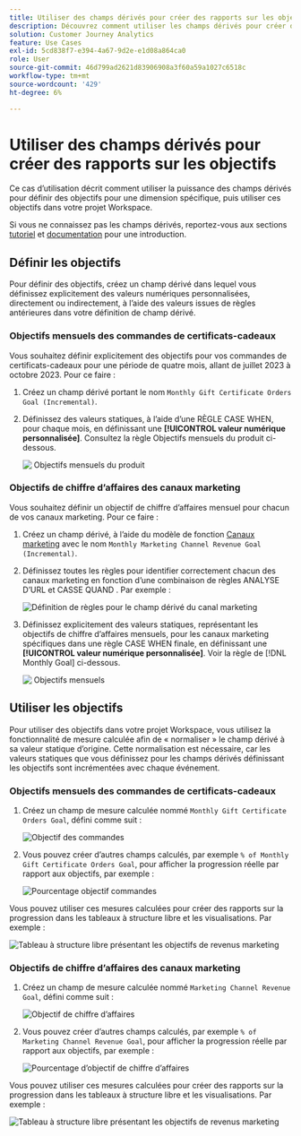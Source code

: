 ```yaml
---
title: Utiliser des champs dérivés pour créer des rapports sur les objectifs
description: Découvrez comment utiliser les champs dérivés pour créer des rapports sur les objectifs (cibles) dans vos projets Workspace.
solution: Customer Journey Analytics
feature: Use Cases
exl-id: 5cd838f7-e394-4a67-9d2e-e1d08a864ca0
role: User
source-git-commit: 46d799ad2621d83906908a3f60a59a1027c6518c
workflow-type: tm+mt
source-wordcount: '429'
ht-degree: 6%

---
```


# Utiliser des champs dérivés pour créer des rapports sur les objectifs

Ce cas d’utilisation décrit comment utiliser la puissance des champs dérivés pour définir des objectifs pour une dimension spécifique, puis utiliser ces objectifs dans votre projet Workspace.

Si vous ne connaissez pas les champs dérivés, reportez-vous aux sections [tutoriel](https://experienceleague.adobe.com/docs/customer-journey-analytics-learn/tutorials/data-views/derived-fields-in-cja.html?lang=fr) et [documentation](../data-views/derived-fields/derived-fields.md) pour une introduction.


## Définir les objectifs

Pour définir des objectifs, créez un champ dérivé dans lequel vous définissez explicitement des valeurs numériques personnalisées, directement ou indirectement, à l’aide des valeurs issues de règles antérieures dans votre définition de champ dérivé.


### Objectifs mensuels des commandes de certificats-cadeaux

Vous souhaitez définir explicitement des objectifs pour vos commandes de certificats-cadeaux pour une période de quatre mois, allant de juillet 2023 à octobre 2023. Pour ce faire :

1. Créez un champ dérivé portant le nom `Monthly Gift Certificate Orders Goal (Incremental)`.

1. Définissez des valeurs statiques, à l’aide d’une RÈGLE CASE WHEN, pour chaque mois, en définissant une **[!UICONTROL valeur numérique personnalisée]**. Consultez la règle Objectifs mensuels du produit ci-dessous.

   ![&#x200B; Objectifs mensuels du produit &#x200B;](assets/goals-derived-field-product-goals-1.png)


### Objectifs de chiffre d’affaires des canaux marketing

Vous souhaitez définir un objectif de chiffre d’affaires mensuel pour chacun de vos canaux marketing. Pour ce faire :

1. Créez un champ dérivé, à l’aide du modèle de fonction [Canaux marketing](/help/data-views/derived-fields/derived-fields.md#marketing-channels) avec le nom `Monthly Marketing Channel Revenue Goal (Incremental)`.

1. Définissez toutes les règles pour identifier correctement chacun des canaux marketing en fonction d’une combinaison de règles ANALYSE D’URL et CASSE QUAND . Par exemple :

   ![Définition de règles pour le champ dérivé du canal marketing](assets/goals-derived-field-marketing-channel-1.png)

1. Définissez explicitement des valeurs statiques, représentant les objectifs de chiffre d’affaires mensuels, pour les canaux marketing spécifiques dans une règle CASE WHEN finale, en définissant une **[!UICONTROL valeur numérique personnalisée]**. Voir la règle de [!DNL Monthly Goal] ci-dessous.

   ![&#x200B; Objectifs mensuels &#x200B;](assets/goals-derived-field-marketing-channel-2.png)



## Utiliser les objectifs

Pour utiliser des objectifs dans votre projet Workspace, vous utilisez la fonctionnalité de mesure calculée afin de « normaliser » le champ dérivé à sa valeur statique d’origine. Cette normalisation est nécessaire, car les valeurs statiques que vous définissez pour les champs dérivés définissant les objectifs sont incrémentées avec chaque événement.

### Objectifs mensuels des commandes de certificats-cadeaux

1. Créez un champ de mesure calculée nommé `Monthly Gift Certificate Orders Goal`, défini comme suit :

   ![Objectif des commandes](assets/calculated-metric-ordersgoals.png)

1. Vous pouvez créer d’autres champs calculés, par exemple `% of Monthly Gift Certificate Orders Goal`, pour afficher la progression réelle par rapport aux objectifs, par exemple :

   ![Pourcentage objectif commandes](assets/calculated-metric-ordersgoalspercent.png)

Vous pouvez utiliser ces mesures calculées pour créer des rapports sur la progression dans les tableaux à structure libre et les visualisations. Par exemple :

![Tableau à structure libre présentant les objectifs de revenus marketing](assets/freeform-table-product-order-goals.png)


### Objectifs de chiffre d’affaires des canaux marketing

1. Créez un champ de mesure calculée nommé `Marketing Channel Revenue Goal`, défini comme suit :

   ![Objectif de chiffre d’affaires](assets/calculated-metric-revenuegoals.png)

1. Vous pouvez créer d’autres champs calculés, par exemple `% of Marketing Channel Revenue Goal`, pour afficher la progression réelle par rapport aux objectifs, par exemple :

   ![Pourcentage d’objectif de chiffre d’affaires](assets/calculated-metric-revenuegoalspercent.png)

Vous pouvez utiliser ces mesures calculées pour créer des rapports sur la progression dans les tableaux à structure libre et les visualisations. Par exemple :

![Tableau à structure libre présentant les objectifs de revenus marketing](assets/freeform-table-marketing-channel-revenue-goals.png)
